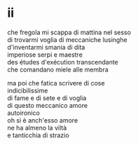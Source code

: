 # ii

che fregola mi scappa di mattina nel sesso  
di trovarmi voglia di meccaniche lusinghe  
d'inventarmi smania di dita  
imperiose serpi e maestre  
des études d'exécution transcendante  
che comandano miele alle membra

ma poi che fatica scrivere di cose  
indicibilissime  
di fame e di sete e di voglia  
di questo meccanico amore  
autoironico  
oh sì è anch'esso amore  
ne ha almeno la viltà  
e tanticchia di strazio
